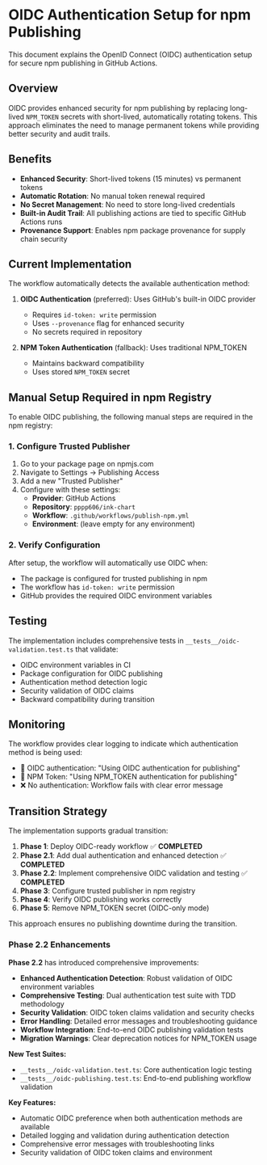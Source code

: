 # OIDC Authentication Setup for npm Publishing

This document explains the OpenID Connect (OIDC) authentication setup for secure npm publishing in GitHub Actions.

## Overview

OIDC provides enhanced security for npm publishing by replacing long-lived `NPM_TOKEN` secrets with short-lived, automatically rotating tokens. This approach eliminates the need to manage permanent tokens while providing better security and audit trails.

## Benefits

- **Enhanced Security**: Short-lived tokens (15 minutes) vs permanent tokens
- **Automatic Rotation**: No manual token renewal required
- **No Secret Management**: No need to store long-lived credentials
- **Built-in Audit Trail**: All publishing actions are tied to specific GitHub Actions runs
- **Provenance Support**: Enables npm package provenance for supply chain security

## Current Implementation

The workflow automatically detects the available authentication method:

1. **OIDC Authentication** (preferred): Uses GitHub's built-in OIDC provider
   - Requires `id-token: write` permission
   - Uses `--provenance` flag for enhanced security
   - No secrets required in repository

2. **NPM Token Authentication** (fallback): Uses traditional NPM_TOKEN
   - Maintains backward compatibility
   - Uses stored `NPM_TOKEN` secret

## Manual Setup Required in npm Registry

To enable OIDC publishing, the following manual steps are required in the npm registry:

### 1. Configure Trusted Publisher

1. Go to your package page on npmjs.com
2. Navigate to Settings → Publishing Access
3. Add a new "Trusted Publisher"
4. Configure with these settings:
   - **Provider**: GitHub Actions
   - **Repository**: `pppp606/ink-chart`
   - **Workflow**: `.github/workflows/publish-npm.yml`
   - **Environment**: (leave empty for any environment)

### 2. Verify Configuration

After setup, the workflow will automatically use OIDC when:
- The package is configured for trusted publishing in npm
- The workflow has `id-token: write` permission
- GitHub provides the required OIDC environment variables

## Testing

The implementation includes comprehensive tests in `__tests__/oidc-validation.test.ts` that validate:

- OIDC environment variables in CI
- Package configuration for OIDC publishing
- Authentication method detection logic
- Security validation of OIDC claims
- Backward compatibility during transition

## Monitoring

The workflow provides clear logging to indicate which authentication method is being used:

- 🔐 OIDC authentication: "Using OIDC authentication for publishing"
- 🔑 NPM Token: "Using NPM_TOKEN authentication for publishing"
- ❌ No authentication: Workflow fails with clear error message

## Transition Strategy

The implementation supports gradual transition:

1. **Phase 1**: Deploy OIDC-ready workflow ✅ **COMPLETED**
2. **Phase 2.1**: Add dual authentication and enhanced detection ✅ **COMPLETED**
3. **Phase 2.2**: Implement comprehensive OIDC validation and testing ✅ **COMPLETED**
4. **Phase 3**: Configure trusted publisher in npm registry
5. **Phase 4**: Verify OIDC publishing works correctly
6. **Phase 5**: Remove NPM_TOKEN secret (OIDC-only mode)

This approach ensures no publishing downtime during the transition.

### Phase 2.2 Enhancements

**Phase 2.2** has introduced comprehensive improvements:

- **Enhanced Authentication Detection**: Robust validation of OIDC environment variables
- **Comprehensive Testing**: Dual authentication test suite with TDD methodology
- **Security Validation**: OIDC token claims validation and security checks
- **Error Handling**: Detailed error messages and troubleshooting guidance
- **Workflow Integration**: End-to-end OIDC publishing validation tests
- **Migration Warnings**: Clear deprecation notices for NPM_TOKEN usage

**New Test Suites:**
- `__tests__/oidc-validation.test.ts`: Core authentication logic testing
- `__tests__/oidc-publishing.test.ts`: End-to-end publishing workflow validation

**Key Features:**
- Automatic OIDC preference when both authentication methods are available
- Detailed logging and validation during authentication detection
- Comprehensive error messages with troubleshooting links
- Security validation of OIDC token claims and environment